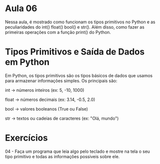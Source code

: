 # Aula 06
Nessa aula, é mostrado como funcionam os tipos primitivos no Python e as peculiaridades do int() float() bool() e str(). Além disso, como fazer as primeiras operações com a função print() do Python.

# Tipos Primitivos e Saída de Dados em Python
Em Python, os tipos primitivos são os tipos básicos de dados que usamos para armazenar informações simples. Os principais são:

int → números inteiros (ex: 5, -10, 1000)

float → números decimais (ex: 3.14, -0.5, 2.0)

bool → valores booleanos (True ou False)

str → textos ou cadeias de caracteres (ex: "Olá, mundo")

# Exercícios
04 - Faça um programa que leia algo pelo teclado e mostre na tela o seu tipo primitivo e todas as informações possiveis sobre ele.
